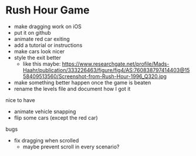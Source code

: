 # Rush Hour Game

- make dragging work on iOS
- put it on github
- animate red car exiting
- add a tutorial or instructions
- make cars look nicer
- style the exit better
  - like this maybe: https://www.researchgate.net/profile/Mads-Haahr/publication/333226463/figure/fig4/AS:760838797414403@1558409513560/Screenshot-from-Rush-Hour-1996_Q320.jpg
- make something better happen once the game is beaten
- rename the levels file and document how I got it

nice to have

- animate vehicle snapping
- flip some cars (except the red car)

bugs

- fix dragging when scrolled
  - maybe prevent scroll in every scenario?
